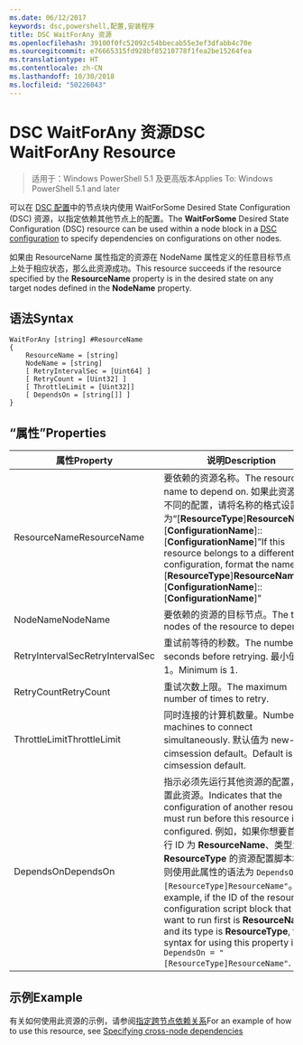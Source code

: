```yaml
---
ms.date: 06/12/2017
keywords: dsc,powershell,配置,安装程序
title: DSC WaitForAny 资源
ms.openlocfilehash: 39100f0fc52092c54bbecab55e3ef3dfabb4c70e
ms.sourcegitcommit: e76665315fd928bf85210778f1fea2be15264fea
ms.translationtype: HT
ms.contentlocale: zh-CN
ms.lasthandoff: 10/30/2018
ms.locfileid: "50226043"
---
```

# <a name="dsc-waitforany-resource"></a><span data-ttu-id="69476-103">DSC WaitForAny 资源</span><span class="sxs-lookup"><span data-stu-id="69476-103">DSC WaitForAny Resource</span></span>

> <span data-ttu-id="69476-104">适用于：Windows PowerShell 5.1 及更高版本</span><span class="sxs-lookup"><span data-stu-id="69476-104">Applies To: Windows PowerShell 5.1 and later</span></span>

<span data-ttu-id="69476-105">可以在 [DSC 配置](configurations.md)中的节点块内使用 WaitForSome Desired State Configuration (DSC) 资源，以指定依赖其他节点上的配置。</span><span class="sxs-lookup"><span data-stu-id="69476-105">The **WaitForSome** Desired State Configuration (DSC) resource can be used within a node block in a [DSC configuration](configurations.md) to specify dependencies on configurations on other nodes.</span></span>

<span data-ttu-id="69476-106">如果由 ResourceName 属性指定的资源在 NodeName 属性定义的任意目标节点上处于相应状态，那么此资源成功。</span><span class="sxs-lookup"><span data-stu-id="69476-106">This resource succeeds if the resource specified by the **ResourceName** property is in the desired state on any target nodes defined in the **NodeName** property.</span></span>


## <a name="syntax"></a><span data-ttu-id="69476-107">语法</span><span class="sxs-lookup"><span data-stu-id="69476-107">Syntax</span></span>

```
WaitForAny [string] #ResourceName
{
    ResourceName = [string]
    NodeName = [string]
    [ RetryIntervalSec = [Uint64] ]
    [ RetryCount = [Uint32] ]
    [ ThrottleLimit = [Uint32]]
    [ DependsOn = [string[]] ]
}
```

## <a name="properties"></a><span data-ttu-id="69476-108">“属性”</span><span class="sxs-lookup"><span data-stu-id="69476-108">Properties</span></span>

|  <span data-ttu-id="69476-109">属性</span><span class="sxs-lookup"><span data-stu-id="69476-109">Property</span></span>  |  <span data-ttu-id="69476-110">说明</span><span class="sxs-lookup"><span data-stu-id="69476-110">Description</span></span>   |
|---|---|
| <span data-ttu-id="69476-111">ResourceName</span><span class="sxs-lookup"><span data-stu-id="69476-111">ResourceName</span></span>| <span data-ttu-id="69476-112">要依赖的资源名称。</span><span class="sxs-lookup"><span data-stu-id="69476-112">The resource name to depend on.</span></span> <span data-ttu-id="69476-113">如果此资源属于不同的配置，请将名称的格式设置为“[__ResourceType__]__ResourceName__::[__ConfigurationName__]::[__ConfigurationName__]”</span><span class="sxs-lookup"><span data-stu-id="69476-113">If this resource belongs to a different configuration, format the name as "[__ResourceType__]__ResourceName__::[__ConfigurationName__]::[__ConfigurationName__]"</span></span>|
| <span data-ttu-id="69476-114">NodeName</span><span class="sxs-lookup"><span data-stu-id="69476-114">NodeName</span></span>| <span data-ttu-id="69476-115">要依赖的资源的目标节点。</span><span class="sxs-lookup"><span data-stu-id="69476-115">The target nodes of the resource to depend on.</span></span>|
| <span data-ttu-id="69476-116">RetryIntervalSec</span><span class="sxs-lookup"><span data-stu-id="69476-116">RetryIntervalSec</span></span>| <span data-ttu-id="69476-117">重试前等待的秒数。</span><span class="sxs-lookup"><span data-stu-id="69476-117">The number of seconds before retrying.</span></span> <span data-ttu-id="69476-118">最小值为 1。</span><span class="sxs-lookup"><span data-stu-id="69476-118">Minimum is 1.</span></span>|
| <span data-ttu-id="69476-119">RetryCount</span><span class="sxs-lookup"><span data-stu-id="69476-119">RetryCount</span></span>| <span data-ttu-id="69476-120">重试次数上限。</span><span class="sxs-lookup"><span data-stu-id="69476-120">The maximum number of times to retry.</span></span>|
| <span data-ttu-id="69476-121">ThrottleLimit</span><span class="sxs-lookup"><span data-stu-id="69476-121">ThrottleLimit</span></span>| <span data-ttu-id="69476-122">同时连接的计算机数量。</span><span class="sxs-lookup"><span data-stu-id="69476-122">Number of machines to connect simultaneously.</span></span> <span data-ttu-id="69476-123">默认值为 new-cimsession default。</span><span class="sxs-lookup"><span data-stu-id="69476-123">Default is new-cimsession default.</span></span>|
| <span data-ttu-id="69476-124">DependsOn</span><span class="sxs-lookup"><span data-stu-id="69476-124">DependsOn</span></span> | <span data-ttu-id="69476-125">指示必须先运行其他资源的配置，再配置此资源。</span><span class="sxs-lookup"><span data-stu-id="69476-125">Indicates that the configuration of another resource must run before this resource is configured.</span></span> <span data-ttu-id="69476-126">例如，如果你想要首先运行 ID 为 __ResourceName__、类型为 __ResourceType__ 的资源配置脚本块，则使用此属性的语法为 `DependsOn = "[ResourceType]ResourceName"`。</span><span class="sxs-lookup"><span data-stu-id="69476-126">For example, if the ID of the resource configuration script block that you want to run first is __ResourceName__ and its type is __ResourceType__, the syntax for using this property is `DependsOn = "[ResourceType]ResourceName"`.</span></span>|


## <a name="example"></a><span data-ttu-id="69476-127">示例</span><span class="sxs-lookup"><span data-stu-id="69476-127">Example</span></span>

<span data-ttu-id="69476-128">有关如何使用此资源的示例，请参阅[指定跨节点依赖关系](crossNodeDependencies.md)</span><span class="sxs-lookup"><span data-stu-id="69476-128">For an example of how to use this resource, see [Specifying cross-node dependencies](crossNodeDependencies.md)</span></span>